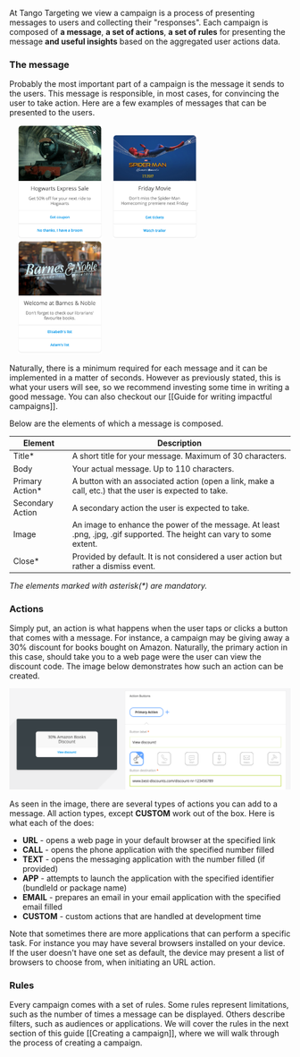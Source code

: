 
At Tango Targeting we view a campaign is a process of presenting messages to users and collecting their "responses". Each campaign is composed of **a message**, **a set of actions**, **a set of rules** for presenting the message **and useful insights** based on the aggregated user actions data.

### The message

Probably the most important part of a campaign is the message it sends to the users. This message is responsible, in most cases, for convincing the user to take action. Here are a few examples of messages that can be presented to the users.

<img src="../../../images/content/hogwarts-express-sale-message.png" style="display:inline-block; margin-left:15px;" width="30%"/>
<img src="../../../images/content/spider-man-homecoming-message.png" style="display:inline-block; margin-left:15px;" width="30%"/>
<img src="../../../images/content/barnes-and-noble-message.png" style="display:inline-block; margin-left:15px;" width="30%"/>


Naturally, there is a minimum required for each message and it can be implemented in a matter of seconds. However as previously stated, this is what your users will see, so we recommend investing some time in writing a good message. You can also checkout our [[Guide for writing impactful campaigns]].


Below are the elements of which a message is composed. 


| Element          | Description |
|------------------|-------------|
| Title*           | A short title for your message. Maximum of 30 characters.                                              |
| Body             | Your actual message. Up to 110 characters.                                                             |
| Primary Action*  | A button with an associated action (open a link, make a call, etc.) that the user is expected to take. |
| Secondary Action | A secondary action the user is expected to take.                                                       |
| Image            | An image to enhance the power of the message. At least .png, .jpg, .gif supported. The height can vary to some extent.                     |
| Close*           | Provided by default. It is not considered a user action but rather a dismiss event. 

_The elements marked with asterisk(*) are mandatory._


### Actions
Simply put, an action is what happens when the user taps or clicks a button that comes with a message. For instance, a campaign may be giving away a 30% discount for books bought on Amazon. Naturally, the primary action in this case, should take you to a web page were the user can view the discount code. The image below demonstrates how such an action can be created.

![View discount action](../../images/content/what-is-a-campaign-actions.png)

As seen in the image, there are several types of actions you can add to a message. All action types, except **CUSTOM** work out of the box. Here is what each of the does:

* **URL** - opens a web page in your default browser at the specified link
* **CALL** - opens the phone application with the specified number filled
* **TEXT** - opens the messaging application with the number filled (if provided)
* **APP** - attempts to launch the application with the specified identifier (bundleId or package name)
* **EMAIL** - prepares an email in your email application with the specified email filled
* **CUSTOM** - custom actions that are handled at development time

Note that sometimes there are more applications that can perform a specific task. For instance you may have several browsers installed on your device. If the user doesn't have one set as default, the device may present a list of browsers to choose from, when initiating an URL action. 

### Rules

Every campaign comes with a set of rules. Some rules represent limitations, such as the number of times a message can be displayed. Others describe filters, such as audiences or applications. We will cover the rules in the next section of this guide [[Creating a campaign]], where we will walk through the process of creating a campaign.